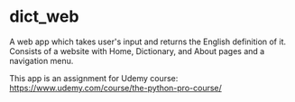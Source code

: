 # dict_web

A web app which takes user's input and returns the English definition of it.
Consists of a website with Home, Dictionary, and About pages and a navigation menu.

This app is an assignment for Udemy course: https://www.udemy.com/course/the-python-pro-course/
